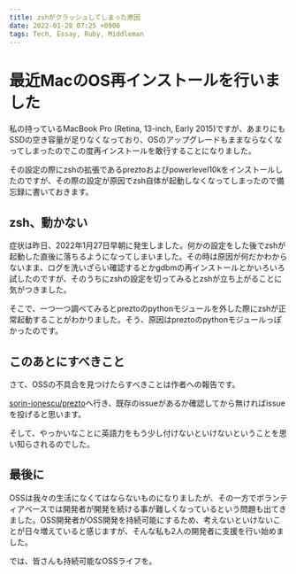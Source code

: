 ```yaml
---
title: zshがクラッシュしてしまった原因
date: 2022-01-28 07:25 +0900
tags: Tech, Essay, Ruby, Middleman
---
```


# 最近MacのOS再インストールを行いました

私の持っているMacBook Pro (Retina, 13-inch, Early 2015)ですが、あまりにもSSDの空き容量が足りなくなっており、OSのアップグレードもままならなくなってしまったのでこの度再インストールを敢行することになりました。

その設定の際にzshの拡張であるpreztoおよびpowerlevel10kをインストールしたのですが、その際の設定が原因でzsh自体が起動しなくなってしまったので備忘録に書いておきます。

## zsh、動かない

症状は昨日、2022年1月27日早朝に発生しました。何かの設定をした後でzshが起動した直後に落ちるようになってしまいました。その時は原因が何だかわからないまま、ログを洗いざらい確認するとかgdbmの再インストールとかいろいろ試したのですが、そのうちにzshの設定を切ってみるとzshが立ち上がることに気がつきました。

そこで、一つ一つ調べてみるとpreztoのpythonモジュールを外した際にzshが正常起動することがわかりました。そう、原因はpreztoのpythonモジュールっぽかったのです。

## このあとにすべきこと

さて、OSSの不具合を見つけたらすべきことは作者への報告です。

[sorin-ionescu/prezto](https://github.com/sorin-ionescu/prezto)へ行き、既存のissueがあるか確認してから無ければissueを投げると思います。

そして、やっかいなことに英語力をもう少し付けないといけないということを思い知らされるのでした。

## 最後に

OSSは我々の生活になくてはならないものになりましたが、その一方でボランティアベースでは開発者が開発を続ける事が難しくなっているという問題も出てきました。OSS開発者がOSS開発を持続可能にするため、考えないといけないことが日々増えていると感じますが、そんな私も2人の開発者に支援を行い始めました。

では、皆さんも持続可能なOSSライフを。